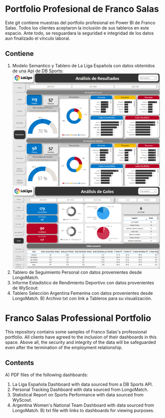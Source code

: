 # Portfolio Profesional de Franco Salas 
Este git contiene muestras del portfolio profesional en Power BI de Franco Salas.
Todos los clientes aceptaron la inclusión de sus tableros en este espacio. 
Ante todo, se resguardara la seguridad e integridad de los datos aun finalizado el vínculo laboral.

## Contiene 
1. Modelo Semantico y Tablero de La Liga Española con datos obtenidos de una Api de DB Sports:
![alt text](3.png)
![alt text](4.png)
2. Tablero de Seguimiento Personal con datos provenientes desde LongoMatch.
3. Informe Estadístico de Rendimiento Deportivo con datos provenientes de WyScout:
4. Tablero Selección Argentina Femenina con datos provenientes desde LongoMatch.
B) Archivo txt con link a Tableros para su visualización.


# Franco Salas Professional Portfolio
This repository contains some samples of Franco Salas's professional portfolio.
All clients have agreed to the inclusion of their dashboards in this space.
Above all, the security and integrity of the data will be safeguarded even after the termination of the employment relationship.

## Contents
A) PDF files of the following dashboards:
  1. La Liga Española Dashboard with data sourced from a DB Sports API.
  2. Personal Tracking Dashboard with data sourced from LongoMatch.
  3. Statistical Report on Sports Performance with data sourced from WyScout.
  4. Argentina Women's National Team Dashboard with data sourced from LongoMatch.
B) txt file with links to dashboards for viewing purposes.
